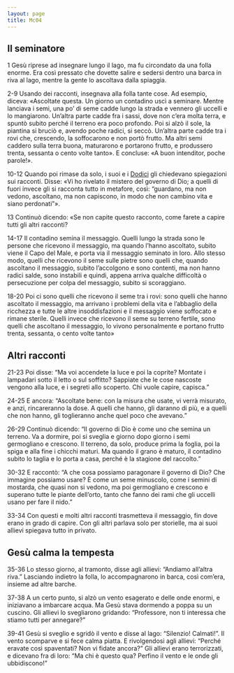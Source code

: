 ```yaml
---
layout: page
title: Mc04
---
```


Il seminatore
-------------

1 Gesù riprese ad insegnare lungo il lago, ma fu circondato da una folla
enorme. Era così pressato che dovette salire e sedersi dentro una barca
in riva al lago, mentre la gente lo ascoltava dalla spiaggia.

2-9 Usando dei racconti, insegnava alla folla tante cose. Ad esempio,
diceva: «Ascoltate questa. Un giorno un contadino uscì a seminare.
Mentre lanciava i semi, una po’ di seme cadde lungo la strada e vennero
gli uccelli e lo mangiarono. Un’altra parte cadde fra i sassi, dove non
c’era molta terra, e spuntò subito perché il terreno era poco profondo.
Poi si alzò il sole, la piantina si bruciò e, avendo poche radici, si
seccò. Un’altra parte cadde tra i rovi che, crescendo, la soffocarono e
non portò frutto. Ma altri semi caddero sulla terra buona, maturarono e
portarono frutto, e produssero trenta, sessanta o cento volte tanto». E
concluse: «A buon intenditor, poche parole!».

10-12 Quando poi rimase da solo, i suoi e i
[Dodici](../master/glossario.txt "discepoli, i dodici apostoli; glossario: discepoli")
gli chiedevano spiegazioni sui racconti. Disse: «Vi ho rivelato il
mistero del governo di Dio; a quelli di fuori invece gli si racconta
tutto in metafore, così: “guardano, ma non vedono, ascoltano, ma non
capiscono, in modo che non cambino vita e siano perdonati”».

13 Continuò dicendo: «Se non capite questo racconto, come farete a
capire tutti gli altri racconti?

14-17 Il contadino semina il messaggio. Quelli lungo la strada sono le
persone che ricevono il messaggio, ma quando l’hanno ascoltato, subito
viene il Capo del Male, e porta via il messaggio seminato in loro. Allo
stesso modo, quelli che ricevono il seme sulle pietre sono quelli che,
quando ascoltano il messaggio, subito l’accolgono e sono contenti, ma
non hanno radici salde, sono instabili e quindi, appena arriva qualche
difficoltà o persecuzione per colpa del messaggio, subito si
scoraggiano.

18-20 Poi ci sono quelli che ricevono il seme tra i rovi: sono quelli
che hanno ascoltato il messaggio, ma arrivano i problemi della vita e
l’abbaglio della ricchezza e tutte le altre insoddisfazioni e il
messaggio viene soffocato e rimane sterile. Quelli invece che ricevono
il seme su terreno fertile, sono quelli che ascoltano il messaggio, lo
vivono personalmente e portano frutto trenta, sessanta, o cento volte
tanto»

Altri racconti
--------------

21-23 Poi disse: “Ma voi accendete la luce e poi la coprite? Montate i
lampadari sotto il letto o sul soffitto? Sappiate che le cose nascoste
vengono alla luce, e i segreti allo scoperto. Chi vuole capire,
capisca.”

24-25 E ancora: “Ascoltate bene: con la misura che usate, vi verrà
misurato, e anzi, rincareranno la dose. A quelli che hanno, gli daranno
di più, e a quelli che non hanno, gli toglieranno anche quel poco che
avevano.”

26-29 Continuò dicendo: “Il governo di Dio è come uno che semina un
terreno. Va a dormire, poi si sveglia e giorno dopo giorno i semi
germogliano e crescono. Il terreno, da solo, produce prima la foglia,
poi la spiga e alla fine i chicchi maturi. Ma quando il grano è maturo,
il contadino subito lo taglia e lo porta a casa, perché è la stagione
del raccolto.”

30-32 E raccontò: “A che cosa possiamo paragonare il governo di Dio? Che
immagine possiamo usare? È come un seme minuscolo, come i semini di
mostarda, che quasi non si vedono, ma poi germogliano e crescono e
superano tutte le piante dell’orto, tanto che fanno dei rami che gli
uccelli usano per fare il nido.”

33-34 Con questi e molti altri racconti trasmetteva il messaggio, fin
dove erano in grado di capire. Con gli altri parlava solo per storielle,
ma ai suoi allievi spiegava tutto in privato.

Gesù calma la tempesta
----------------------

35-36 Lo stesso giorno, al tramonto, disse agli allievi: “Andiamo
all’altra riva.” Lasciando indietro la folla, lo accompagnarono in
barca, così com’era, insieme ad altre barche.

37-38 A un certo punto, si alzò un vento esagerato e delle onde enormi,
e iniziavano a imbarcare acqua. Ma Gesù stava dormendo a poppa su un
cuscino. Gli allievi lo svegliarono gridando: “Professore, non ti
interessa che stiamo tutti per annegare?”

39-41 Gesù si sveglio e sgridò il vento e disse al lago: “Silenzio!
Calmati!”. Il vento scomparve e si fece calma piatta. E rivolgendosi
agli allievi: “Perché eravate così spaventati? Non vi fidate ancora?”
Gli allievi erano terrorizzati, e dicevano fra di loro: “Ma chi è questo
qua? Perfino il vento e le onde gli ubbidiscono!”
